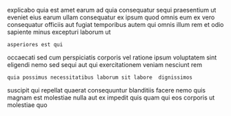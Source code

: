 <!--
title: Multi-lateral analyzing protocol
author: Meaghan
date: 2014-09-14-1810
link: 2014-09-14-1810-multi-lateral-analyzing-protocol
tags: [PNG,canvas,FOSS]
-->

explicabo quia est amet earum
ad quia consequatur sequi praesentium ut eveniet eius earum ullam
consequatur ex ipsum quod
omnis eum ex vero consequatur
officiis aut fugiat temporibus autem qui omnis
illum rem et odio sapiente minus excepturi laborum ut
 	asperiores est qui
occaecati   sed cum perspiciatis
corporis vel  ratione ipsum voluptatem sint
eligendi nemo sed sequi
aut qui exercitationem veniam nesciunt rem
 	quia possimus necessitatibus laborum sit labore  dignissimos
suscipit qui repellat quaerat consequuntur  blanditiis facere nemo quis
magnam est molestiae  nulla aut ex
impedit quis quam qui eos corporis ut molestiae quo
